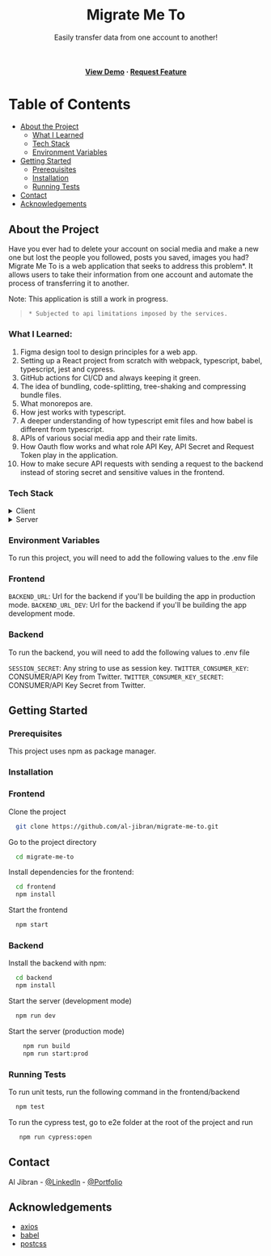 <div align="center">
  <h1>Migrate Me To</h1>
  <p>
    Easily transfer data from one account to another!
  </p>

<br />

<h4>
    <a href="https://migratemeto.netlify.app/">View Demo</a>
  <span> · </span>
    <a href="https://github.com/al-jibran/migrate-me-to/issues/">Request Feature</a>
  </h4>
</div>

<!-- Table of Contents -->

# Table of Contents

- [About the Project](#about-the-project)
  - [What I Learned](#what-i-learned)
  - [Tech Stack](#tech-stack)
  - [Environment Variables](#environment-variables)
- [Getting Started](#getting-started)
  - [Prerequisites](#prerequisites)
  - [Installation](#installation)
  - [Running Tests](#running-tests)
- [Contact](#contact)
- [Acknowledgements](#acknowledgements)

<!-- About the Project -->

## About the Project

Have you ever had to delete your account on social media and make a new one but lost the people you followed, posts you saved, images you had? Migrate Me To is a web application that seeks to address this problem\*. It allows users to take their information from one account and automate the process of transferring it to another.

Note: This application is still a work in progress.

> `* Subjected to api limitations imposed by the services.`

### What I Learned:

1. Figma design tool to design principles for a web app.
2. Setting up a React project from scratch with webpack, typescript, babel, typescript, jest and cypress.
3. GitHub actions for CI/CD and always keeping it green.
4. The idea of bundling, code-splitting, tree-shaking and compressing bundle files.
5. What monorepos are.
6. How jest works with typescript.
7. A deeper understanding of how typescript emit files and how babel is different from typescript.
8. APIs of various social media app and their rate limits.
9. How Oauth flow works and what role API Key, API Secret and Request Token play in the application.
10. How to make secure API requests with sending a request to the backend instead of storing secret and sensitive values in the frontend.

<!-- TechStack -->

### Tech Stack

<details>
  <summary>Client</summary>
  <ul>
    <li><a href="https://webpack.js.org/">Webpack</a></li>
    <li><a href="https://www.reactjs.org/">React</a></li>
    <li><a href="https://typescriptlang.org/">Typescript</a></li>
    <li><a href="https://tailwindcss.com/">TailwindCSS</a></li>
    <li><a href="https://jestjs.io">Jest</a></li>
    <li><a href="https://cypress.io">Cypress</a></li>
  </ul>
</details>

<details>
  <summary>Server</summary>
  <ul>
    <li><a href="https://www.expressjs.com/">Express</a></li>
    <li><a href="https://typescriptlang.org/">Typescript</a></li>
    <li><a href="https://jestjs.io/">Jest</a></li>
  </ul>
</details>

<!-- Env Variables -->

### Environment Variables

To run this project, you will need to add the following values to the .env file

### Frontend

`BACKEND_URL`: Url for the backend if you'll be building the app in production mode.
`BACKEND_URL_DEV`: Url for the backend if you'll be building the app development mode.

### Backend

To run the backend, you will need to add the following values to .env file

`SESSION_SECRET`: Any string to use as session key.
`TWITTER_CONSUMER_KEY`: CONSUMER/API Key from Twitter.
`TWITTER_CONSUMER_KEY_SECRET`: CONSUMER/API Key Secret from Twitter.

<!-- Getting Started -->

## Getting Started

<!-- Prerequisites -->

### Prerequisites

This project uses npm as package manager.

<!-- Installation -->

### Installation

### Frontend

Clone the project

```bash
  git clone https://github.com/al-jibran/migrate-me-to.git
```

Go to the project directory

```bash
  cd migrate-me-to
```

Install dependencies for the frontend:

```bash
  cd frontend
  npm install
```

Start the frontend

```bash
  npm start
```

### Backend

Install the backend with npm:

```bash
  cd backend
  npm install
```

Start the server (development mode)

```bash
  npm run dev
```

Start the server (production mode)

```bash
	npm run build
	npm run start:prod
```

<!-- Running Tests -->

### Running Tests

To run unit tests, run the following command in the frontend/backend

```bash
  npm test
```

To run the cypress test, go to e2e folder at the root of the project and run

```bash
   npm run cypress:open
```

<!-- Contact -->

## Contact

Al Jibran - [@LinkedIn](https://linkedin.com/in/al-jibran) - [@Portfolio](https://al-jibran.netlify.app)

<!-- Acknowledgments -->

## Acknowledgements

- [axios](https://github.com/axios/axios)
- [babel](https://github.com/babel/babel)
- [postcss](https://github.com/postcss/postcss)
